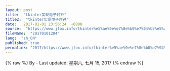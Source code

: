 ```yaml
---
layout: post
title:  "tkinter实现电子时钟"
title2:  "tkinter实现电子时钟"
date:   2017-01-01 23:56:24  +0800
source:  "https://www.jfox.info/tkinter%e5%ae%9e%e7%8e%b0%e7%94%b5%e5%ad%90%e6%97%b6%e9%92%9f.html"
fileName:  "20170101284"
lang:  "zh_CN"
published: true
permalink: "2017/https://www.jfox.info/tkinter%e5%ae%9e%e7%8e%b0%e7%94%b5%e5%ad%90%e6%97%b6%e9%92%9f.html"
---
```

{% raw %}
By  - Last updated: 星期六, 七月 15, 2017
{% endraw %}